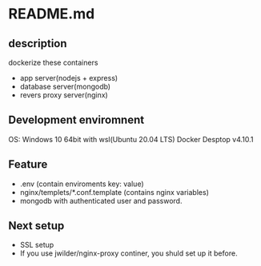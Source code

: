 # README.md

## description

dockerize these containers
 - app server(nodejs + express)
 - database server(mongodb)
 - revers proxy server(nginx)


## Development enviromnent
 OS: Windows 10 64bit with wsl(Ubuntu 20.04 LTS)
 Docker Desptop v4.10.1


## Feature
 - .env (contain enviroments key: value)
 - nginx/templets/*.conf.template (contains nginx variables)
 - mongodb with authenticated user and password.

## Next setup
 - SSL setup
 - If you use jwilder/nginx-proxy continer, you shuld set up it before.

